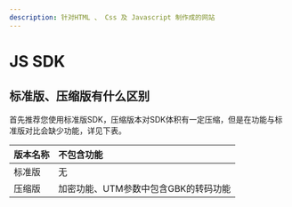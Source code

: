 ```yaml
---
description: 针对HTML 、 Css 及 Javascript 制作成的网站
---
```


# JS SDK

## 标准版、压缩版有什么区别

首先推荐您使用标准版SDK，压缩版本对SDK体积有一定压缩，但是在功能与标准版对比会缺少功能，详见下表。

| 版本名称 | 不包含功能 |
| :--- | :--- |
| 标准版 | 无 |
| 压缩版 | 加密功能、UTM参数中包含GBK的转码功能 |



